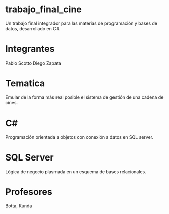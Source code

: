 # trabajo_final_cine
Un trabajo final integrador para las materias de programación y bases de datos, desarrollado en C#.

# Integrantes
Pablo Scotto
Diego Zapata

# Tematica
Emular de la forma más real posible el sistema de gestión de una cadena de cines.

# C#
Programación orientada a objetos con conexión a datos en SQL server.

# SQL Server
Lógica de negocio plasmada en un esquema de bases relacionales.

# Profesores
Botta, Kunda
